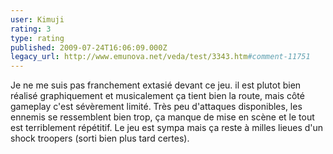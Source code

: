 ```yaml
---
user: Kimuji
rating: 3
type: rating
published: 2009-07-24T16:06:09.000Z
legacy_url: http://www.emunova.net/veda/test/3343.htm#comment-11751
---
```

Je ne me suis pas franchement extasié devant ce jeu. il est plutot bien réalisé graphiquement et musicalement ça tient bien la route, mais côté gameplay c'est sévèrement limité. Très peu d'attaques disponibles, les ennemis se ressemblent bien trop, ça manque de mise en scène et le tout est terriblement répétitif. Le jeu est sympa mais ça reste à milles lieues d'un shock troopers (sorti bien plus tard certes).